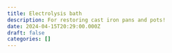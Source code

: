 ```yaml
---
title: Electrolysis bath
description: For restoring cast iron pans and pots!
date: 2024-04-15T20:29:00.000Z
draft: false
categories: []
---
```

